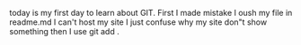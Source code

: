 today is my first day to learn about GIT. First I made mistake I oush my file in readme.md I can't host my site I just confuse why my site don"t show something then I use 
git add .
